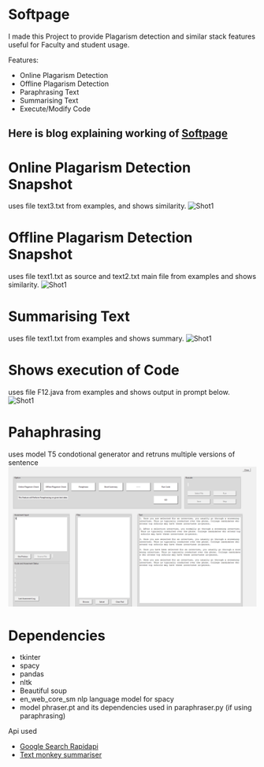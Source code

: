 # Softpage

I made this Project to provide Plagarism detection and similar stack features useful for Faculty and student usage.

Features:

* Online Plagarism Detection
* Offline Plagarism Detection
* Paraphrasing Text
* Summarising Text
* Execute/Modify Code

## Here is blog explaining working of [Softpage](https://r4hu1s0n7.hashnode.dev/softpage-and-how-its-made)

# Online Plagarism Detection Snapshot
uses file text3.txt from examples, and shows similarity.
![Shot1](https://github.com/r4hu1s0n7/Softpage/blob/main/examples/Screenshot%20(980).png)

# Offline Plagarism Detection Snapshot
uses file text1.txt as source and text2.txt main file from examples and shows similarity.
![Shot1](https://github.com/r4hu1s0n7/Softpage/blob/main/examples/Screenshot%20(985).png)

# Summarising Text
uses file text1.txt from examples and shows summary.
![Shot1](https://github.com/r4hu1s0n7/Softpage/blob/main/examples/Screenshot%20(984).png)

# Shows execution of Code
uses file F12.java from examples and shows output in prompt below.
![Shot1](https://github.com/r4hu1s0n7/Softpage/blob/main/examples/Screenshot%20(982).png)

# Pahaphrasing
uses model T5 condotional generator and retruns multiple versions of sentence
![Shot1](https://github.com/r4hu1s0n7/Softpage/blob/main/examples/Screenshot%20(1083).png)



# Dependencies
* tkinter
* spacy
* pandas
* nltk
* Beautiful soup
* en_web_core_sm nlp language model for spacy
* model phraser.pt and its dependencies used in paraphraser.py (if using paraphrasing)

Api used 
* [Google Search Rapidapi](https://rapidapi.com/apigeek/api/google-search3)
* [Text monkey summariser ](https://rapidapi.com/jhtong/api/text-monkey-summarizer)

